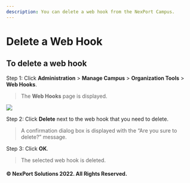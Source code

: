 ```yaml
---
description: You can delete a web hook from the NexPort Campus.
---
```


# Delete a Web Hook

## **To delete a web hook**

Step 1:  Click **Administration** > **Manage Campus** > **Organization Tools** > **Web Hooks**.

> The **Web Hooks** page is displayed.

![](https://www.nexportcampus.com/Content/Guides/aweb/Content/Resources/Images/OT\_Web\_Hooks/WebHooks\_Delete\_550x97.png)

Step 2:  Click **Delete** next to the web hook that you need to delete.

> A confirmation dialog box is displayed with the “Are you sure to delete?” message.

Step 3:  Click **OK**.

> The selected web hook is deleted.

#### © NexPort Solutions 2022. All Rights Reserved.
